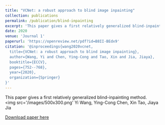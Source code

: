 ```yaml
---
title: "VCNet: a robust approach to blind image inpainting"
collection: publications
permalink: /publication/blind-inpainting
excerpt: 'This paper gives a first relatively generalized blind-inpainting method.<br/><img src='/images/500x300.png''
date: 2020
venue: 'Journal 1'
paperurl: 'https://openreview.net/pdf?id=B8II-BEdx9'
citation: '@inproceedings{wang2020vcnet,
  title={VCNet: a robust approach to blind image inpainting},
  author={Wang, Yi and Chen, Ying-Cong and Tao, Xin and Jia, Jiaya},
  booktitle={ECCV},
  pages={752--768},
  year={2020},
  organization={Springer}
}'
---
```

This paper gives a first relatively generalized blind-inpainting method.<br/><img src='/images/500x300.png'
Yi Wang, Ying-Cong Chen, Xin Tao, Jiaya Jia

[Download paper here](https://openreview.net/pdf?id=B8II-BEdx9)